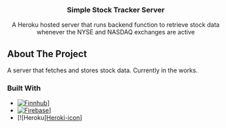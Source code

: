 
<a id="readme-top"></a>

<br />
<div align="center">
  <h3 align="center">Simple Stock Tracker Server</h3>

  <p align="center">
    A Heroku hosted server that runs backend function to retrieve stock data whenever the NYSE and NASDAQ exchanges are active
    <br />
  </p>
</div>


## About The Project

A server that fetches and stores stock data. Currently in the works.

### Built With


- [![Finnhub][Finnhub-icon]][Finnhub-url]]
- [![Firebase][Firebase-icon]][Firebase-url]]
- [![Heroku][Heroki-icon][Heroku-url]]


[product-screenshot]: public/Screenshot1.png
[Finnhub-icon]: https://img.shields.io/badge/Finnhub-1DB954?style=for-the-badge
[Finnhub-url]: https://finnhub.io/
[Firebase-icon]: https://img.shields.io/badge/firebase-rgb(255%2C%20196%2C%200)?style=for-the-badge&logo=firebase&logoColor=%23DD2C00
[Firebase-url]: https://firebase.google.com/
[Heroku-icon]: https://img.shields.io/badge/heroku-%23FFFFFF?style=for-the-badge&logo=heroku&logoColor=%23430098
[Heroku-url]: https://www.heroku.com/home
